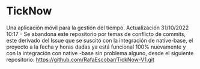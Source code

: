 # TickNow
Una aplicación móvil para la gestión del tiempo. 
Actualización 31/10/2022 10:17 - Se abandona este repositorio por temas de conflicto de commits, este derivado del Issue que se suscitó con la integración de native-base, el proyecto a la fecha y horas dadas ya está funcional 100% nuevamente y con la integración con native -base sin problema alguno, desde el siguiente repositorio: https://github.com/RafaEscobar/TickNow-V1.git 
